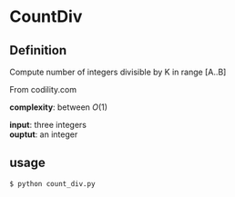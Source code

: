 # CountDiv

## Definition

Compute number of integers divisible by K in range [A..B]

From codility.com

**complexity**: between _O_(1)

**input**: three integers  
**ouptut**: an integer  

## usage

```sh
$ python count_div.py 
```
